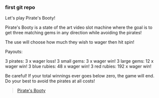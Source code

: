 ### first git repo


Let's play Pirate's Booty!

Pirate's Booty is a state of the art video slot machine where the goal is to get three matching gems in any direction while avoiding the pirates!  

The use will choose how much they wish to wager then hit spin!

Payouts:

3 pirates: 3 x wager loss!
3 small gems: 3 x wager win!
3 large gems: 12 x wager win!
3 blue rubies: 48 x wager win!
3 red rubies: 192 x wager win!

Be careful!  If your total winnings ever goes below zero, the game will end.  Do your best to avoid the pirates at all costs!

<blockquote class="imgur-embed-pub" lang="en" data-id="a/SVz9NQM"  ><a href="//imgur.com/a/SVz9NQM">Pirate&#39;s Booty</a></blockquote><script async src="//s.imgur.com/min/embed.js" charset="utf-8"></script>
